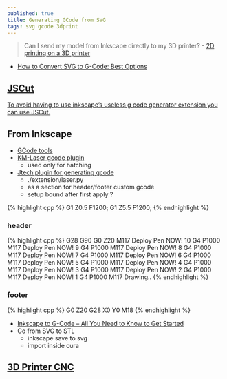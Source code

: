 ```yaml
---
published: true
title: Generating GCode from SVG
tags: svg gcode 3dprint
---
```

> Can I send my model from Inkscape directly to my 3D printer? - [2D printing on a 3D printer](https://www.youtube.com/watch?v=CuWZWAfBsm8)

- [How to Convert SVG to G-Code: Best Options](https://all3dp.com/2/svg-to-gcode-convert-files/)

## [JSCut](http://jscut.org/jscut.html#)

[To avoid having to use inkscape’s useless g code generator extension you can use JSCut.](https://cncphilosophy.com/svg-to-g-code/)

## From Inkscape
- [GCode tools](https://www.norwegiancreations.com/2015/08/an-intro-to-g-code-and-how-to-generate-it-using-inkscape/)
- [KM-Laser gcode plugin](https://github.com/KnoxMakers/KM-Laser)
    - used only for hatching
- [Jtech plugin for generating gcode](https://jtechphotonics.com/?page_id=1980)
    - ./extension/laser.py
    - as a section for header/footer custom gcode
	- setup bound after first apply ?

{% highlight cpp %}
G1 Z0.5 F1200;
G1 Z5.5 F1200;
{% endhighlight %}

### header
{% highlight cpp %}
G28
G90
G0 Z20
M117 Deploy Pen NOW! 10
G4 P1000
M117 Deploy Pen NOW! 9
G4 P1000
M117 Deploy Pen NOW! 8
G4 P1000
M117 Deploy Pen NOW! 7
G4 P1000
M117 Deploy Pen NOW! 6
G4 P1000
M117 Deploy Pen NOW! 5
G4 P1000
M117 Deploy Pen NOW! 4
G4 P1000
M117 Deploy Pen NOW! 3
G4 P1000
M117 Deploy Pen NOW! 2
G4 P1000
M117 Deploy Pen NOW! 1
G4 P1000
M117 Drawing..
{% endhighlight %}

### footer
{% highlight cpp %}
G0 Z20
G28 X0 Y0
M18
{% endhighlight %}


- [Inkscape to G-Code – All You Need to Know to Get Started](https://all3dp.com/2/inkscape-g-code-all-you-need-to-know-to-get-started/)
- Go from SVG to STL
	- inkscape save to svg
    - import inside cura

## [3D Printer CNC](https://www.youtube.com/watch?v=xoji-oqLSCY)

